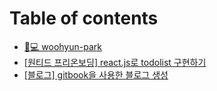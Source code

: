 # Table of contents

* [👨💻 woohyun-park](README.md)
* [\[원티드 프리온보딩\] react.js로 todolist 구현하기](react.js-todolist.md)
* [\[블로그\] gitbook을 사용한 블로그 생성](gitbook-\_-\_-\_.md)
